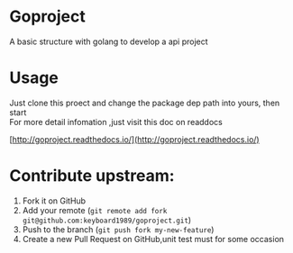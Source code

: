 # Goproject

A basic structure with golang to develop a api project

# Usage

Just clone this proect and change the package dep path into yours, then start  
For more detail infomation ,just visit this doc on readdocs  

[http://goproject.readthedocs.io/](http://goproject.readthedocs.io/)

# Contribute upstream:

1. Fork it on GitHub
2. Add your remote (`git remote add fork git@github.com:keyboard1989/goproject.git`)
3. Push to the branch (`git push fork my-new-feature`)
4. Create a new Pull Request on GitHub,unit test must for some occasion  


